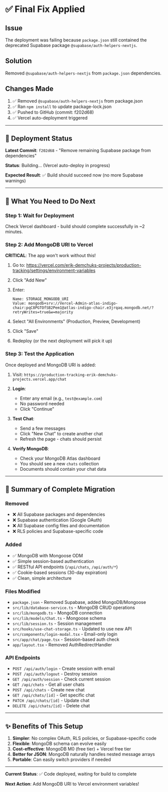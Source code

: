 # ✅ Final Fix Applied

## Issue
The deployment was failing because `package.json` still contained the deprecated Supabase package `@supabase/auth-helpers-nextjs`.

## Solution
Removed `@supabase/auth-helpers-nextjs` from `package.json` dependencies.

## Changes Made
1. ✅ Removed `@supabase/auth-helpers-nextjs` from package.json
2. ✅ Ran `npm install` to update package-lock.json
3. ✅ Pushed to GitHub (commit: f202d68)
4. ✅ Vercel auto-deployment triggered

---

## 🚀 Deployment Status

**Latest Commit**: `f202d68` - "Remove remaining Supabase package from dependencies"

**Status**: Building... (Vercel auto-deploy in progress)

**Expected Result**: ✅ Build should succeed now (no more Supabase warnings)

---

## 📝 What You Need to Do Next

### Step 1: Wait for Deployment
Check Vercel dashboard - build should complete successfully in ~2 minutes.

### Step 2: Add MongoDB URI to Vercel
**CRITICAL**: The app won't work without this!

1. Go to: https://vercel.com/erik-demchuks-projects/production-tracking/settings/environment-variables

2. Click "Add New"

3. Enter:
   ```
   Name: STORAGE_MONGODB_URI
   Value: mongodb+srv://Vercel-Admin-atlas-indigo-chair:pqC8PGTOfSB2Pem1@atlas-indigo-chair.e3jrqaq.mongodb.net/?retryWrites=true&w=majority
   ```

4. Select "All Environments" (Production, Preview, Development)

5. Click "Save"

6. Redeploy (or the next deployment will pick it up)

### Step 3: Test the Application

Once deployed and MongoDB URI is added:

1. Visit: `https://production-tracking-erik-demchuks-projects.vercel.app/chat`

2. **Login**:
   - Enter any email (e.g., `test@example.com`)
   - No password needed
   - Click "Continue"

3. **Test Chat**:
   - Send a few messages
   - Click "New Chat" to create another chat
   - Refresh the page - chats should persist

4. **Verify MongoDB**:
   - Check your MongoDB Atlas dashboard
   - You should see a new `chats` collection
   - Documents should contain your chat data

---

## 🎯 Summary of Complete Migration

### Removed
- ❌ All Supabase packages and dependencies
- ❌ Supabase authentication (Google OAuth)
- ❌ All Supabase config files and documentation
- ❌ RLS policies and Supabase-specific code

### Added
- ✅ MongoDB with Mongoose ODM
- ✅ Simple session-based authentication
- ✅ RESTful API endpoints (`/api/chats`, `/api/auth/*`)
- ✅ Cookie-based sessions (30-day expiration)
- ✅ Clean, simple architecture

### Files Modified
- `package.json` - Removed Supabase, added MongoDB/Mongoose
- `src/lib/database-service.ts` - MongoDB CRUD operations
- `src/lib/mongodb.ts` - MongoDB connection
- `src/lib/models/Chat.ts` - Mongoose schema
- `src/lib/session.ts` - Session management
- `src/hooks/use-chat-storage.ts` - Updated to use new API
- `src/components/login-modal.tsx` - Email-only login
- `src/app/chat/page.tsx` - Session-based auth check
- `app/layout.tsx` - Removed AuthRedirectHandler

### API Endpoints
- `POST /api/auth/login` - Create session with email
- `POST /api/auth/logout` - Destroy session
- `GET /api/auth/session` - Check current session
- `GET /api/chats` - Get all user chats
- `POST /api/chats` - Create new chat
- `GET /api/chats/[id]` - Get specific chat
- `PATCH /api/chats/[id]` - Update chat
- `DELETE /api/chats/[id]` - Delete chat

---

## ✨ Benefits of This Setup

1. **Simpler**: No complex OAuth, RLS policies, or Supabase-specific code
2. **Flexible**: MongoDB schema can evolve easily
3. **Cost-effective**: MongoDB M0 (free tier) + Vercel free tier
4. **Better for JSON**: MongoDB naturally handles nested message arrays
5. **Portable**: Can easily switch providers if needed

---

**Current Status**: ✅ Code deployed, waiting for build to complete

**Next Action**: Add MongoDB URI to Vercel environment variables!




